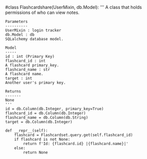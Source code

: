 #class Flashcardshare(UserMixin, db.Model):
    '''
    A class that holds permissions of who can view notes.

    Parameters
    ----------
    UserMixin : login tracker
    db.Model : db
    SQLalchemy database model.

    Model
    -----
    id : int (Primary Key)
    flashcard_id : int
    A flashcard primary_key.
    flashcard_name : str
    A flashcard name.
    target : int
    Another user's primary key.

    Returns
    -------
    None
    '''
    id = db.Column(db.Integer, primary_key=True)
    flashcard_id = db.Column(db.Integer)
    flashcard_name = db.Column(db.String)
    target = db.Column(db.Integer)

    def __repr__(self):
        flashcard = Flashcardset.query.get(self.flashcard_id)
        if flashcard is not None:
            return f'Id: {flashcard.id} |{flashcard.name}|'
        else:
            return None

